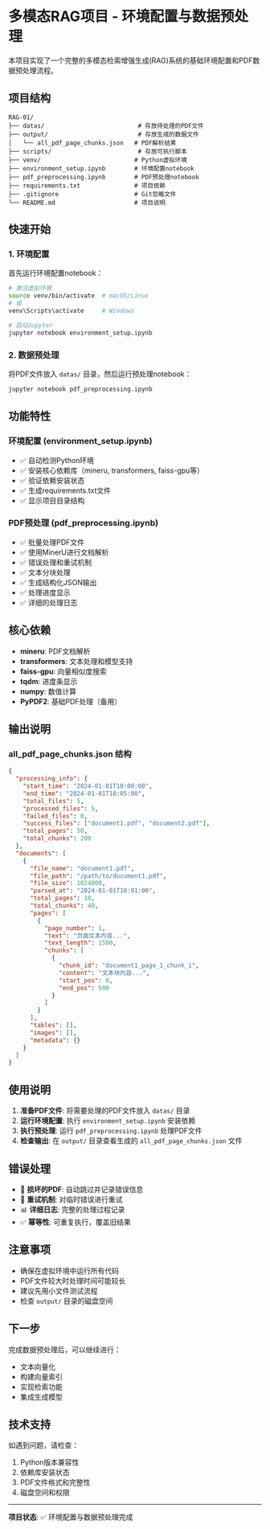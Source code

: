 # 多模态RAG项目 - 环境配置与数据预处理

本项目实现了一个完整的多模态检索增强生成(RAG)系统的基础环境配置和PDF数据预处理流程。

## 项目结构

```
RAG-01/
├── datas/                          # 存放待处理的PDF文件
├── output/                         # 存放生成的数据文件
│   └── all_pdf_page_chunks.json   # PDF解析结果
├── scripts/                        # 存放可执行脚本
├── venv/                          # Python虚拟环境
├── environment_setup.ipynb        # 环境配置notebook
├── pdf_preprocessing.ipynb        # PDF预处理notebook
├── requirements.txt               # 项目依赖
├── .gitignore                     # Git忽略文件
└── README.md                      # 项目说明
```

## 快速开始

### 1. 环境配置

首先运行环境配置notebook：

```bash
# 激活虚拟环境
source venv/bin/activate  # macOS/Linux
# 或
venv\Scripts\activate     # Windows

# 启动Jupyter
jupyter notebook environment_setup.ipynb
```

### 2. 数据预处理

将PDF文件放入 `datas/` 目录，然后运行预处理notebook：

```bash
jupyter notebook pdf_preprocessing.ipynb
```

## 功能特性

### 环境配置 (environment_setup.ipynb)

- ✅ 自动检测Python环境
- ✅ 安装核心依赖库（mineru, transformers, faiss-gpu等）
- ✅ 验证依赖安装状态
- ✅ 生成requirements.txt文件
- ✅ 显示项目目录结构

### PDF预处理 (pdf_preprocessing.ipynb)

- ✅ 批量处理PDF文件
- ✅ 使用MinerU进行文档解析
- ✅ 错误处理和重试机制
- ✅ 文本分块处理
- ✅ 生成结构化JSON输出
- ✅ 处理进度显示
- ✅ 详细的处理日志

## 核心依赖

- **mineru**: PDF文档解析
- **transformers**: 文本处理和模型支持
- **faiss-gpu**: 向量相似度搜索
- **tqdm**: 进度条显示
- **numpy**: 数值计算
- **PyPDF2**: 基础PDF处理（备用）

## 输出说明

### all_pdf_page_chunks.json 结构

```json
{
  "processing_info": {
    "start_time": "2024-01-01T10:00:00",
    "end_time": "2024-01-01T10:05:00",
    "total_files": 5,
    "processed_files": 5,
    "failed_files": 0,
    "success_files": ["document1.pdf", "document2.pdf"],
    "total_pages": 50,
    "total_chunks": 200
  },
  "documents": [
    {
      "file_name": "document1.pdf",
      "file_path": "/path/to/document1.pdf",
      "file_size": 1024000,
      "parsed_at": "2024-01-01T10:01:00",
      "total_pages": 10,
      "total_chunks": 40,
      "pages": [
        {
          "page_number": 1,
          "text": "页面文本内容...",
          "text_length": 1500,
          "chunks": [
            {
              "chunk_id": "document1_page_1_chunk_1",
              "content": "文本块内容...",
              "start_pos": 0,
              "end_pos": 500
            }
          ]
        }
      ],
      "tables": [],
      "images": [],
      "metadata": {}
    }
  ]
}
```

## 使用说明

1. **准备PDF文件**: 将需要处理的PDF文件放入 `datas/` 目录
2. **运行环境配置**: 执行 `environment_setup.ipynb` 安装依赖
3. **执行预处理**: 运行 `pdf_preprocessing.ipynb` 处理PDF文件
4. **检查输出**: 在 `output/` 目录查看生成的 `all_pdf_page_chunks.json` 文件

## 错误处理

- 📝 **损坏的PDF**: 自动跳过并记录错误信息
- 🔄 **重试机制**: 对临时错误进行重试
- 📊 **详细日志**: 完整的处理过程记录
- ✅ **幂等性**: 可重复执行，覆盖旧结果

## 注意事项

- 确保在虚拟环境中运行所有代码
- PDF文件较大时处理时间可能较长
- 建议先用小文件测试流程
- 检查 `output/` 目录的磁盘空间

## 下一步

完成数据预处理后，可以继续进行：
- 文本向量化
- 构建向量索引
- 实现检索功能
- 集成生成模型

## 技术支持

如遇到问题，请检查：
1. Python版本兼容性
2. 依赖库安装状态
3. PDF文件格式和完整性
4. 磁盘空间和权限

---

**项目状态**: ✅ 环境配置与数据预处理完成
